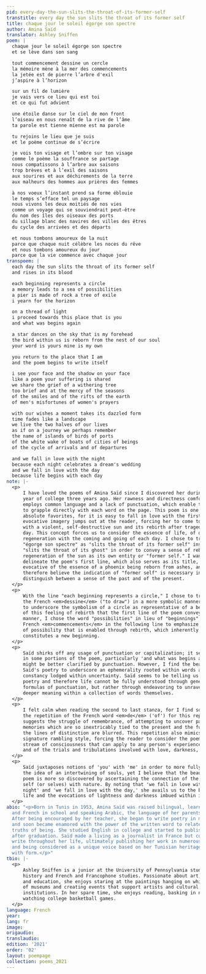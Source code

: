 ```yaml
---
pid: every-day-the-sun-slits-the-throat-of-its-former-self
transtitle: every day the sun slits the throat of its former self
title: chaque jour le soleil égorge son spectre
author: Amina Saïd
translator: Ashley Sniffen
poem: |
  chaque jour le soleil égorge son spectre
  et se lève dans son sang

  tout commencement dessine un cercle
  la mémoire mène à la mer des commencements
  la jetée est de pierre l’arbre d'exil
  j’aspire à l’horizon

  sur un fil de lumière
  je vais vers ce lieu qui est toi
  et ce qui fut advient

  une étoile danse sur le ciel de mon front
  l’oiseau en nous renaît de la rive de l’âme
  ta parole est tienne mienne est ma parole

  tu rejoins le lieu que je suis
  et le poème continue de s’écrire

  je vois ton visage et l’ombre sur ton visage
  comme le poème la souffrance se partage
  nous compatissons à l’arbre aux saisons
  trop brèves et à l’exil des saisons
  aux sourires et aux déchirements de la terre
  aux malheurs des hommes aux prières des femmes

  à nos voeux l’instant prend sa forme éblouie
  le temps s’efface tel un paysage
  nous vivons les deux moitiés de nos vies
  comme un voyage qui se souviendrait peut-être
  du nom des îles des oiseaux des ports
  du sillage blanc des navires des villes des êtres
  du cycle des arrivées et des départs

  et nous tombons amoureux de la nuit
  parce que chaque nuit célèbre les noces du rêve
  et nous tombons amoureux du jour
  parce que la vie commence avec chaque jour
transpoem: |
  each day the sun slits the throat of its former self
  and rises in its blood

  each beginning represents a circle
  a memory leads to a sea of possibilities
  a pier is made of rock a tree of exile
  i yearn for the horizon

  on a thread of light
  i proceed towards this place that is you
  and what was begins again

  a star dances on the sky that is my forehead
  the bird within us is reborn from the nest of our soul
  your word is yours mine is my own

  you return to the place that I am
  and the poem begins to write itself

  i see your face and the shadow on your face
  like a poem your suffering is shared
  we share the grief of a withering tree
  too brief and at the mercy of the seasons
  of the smiles and of the rifts of the earth
  of men's misfortunes of women's prayers

  with our wishes a moment takes its dazzled form
  time fades like a landscape
  we live the two halves of our lives
  as if on a journey we perhaps remember
  the name of islands of birds of ports
  of the white wake of boats of cities of beings
  of the cycle of arrivals and of departures

  and we fall in love with the night
  because each night celebrates a dream's wedding
  and we fall in love with the day
  because life begins with each day
note: |-
  <p>
      I have loved the poems of Amina Saïd since I discovered her during my first
      year of college three years ago. Her rawness and directness comfort me; she
      employs common language and a lack of punctuation, which enable the reader
      to grapple directly with each word on the page. This poem is one of my
      absolute favorites, for it is easy to fall in love with the first line; the
      evocative imagery jumps out at the reader, forcing her to come to terms
      with a violent, self-destructive sun and its rebirth after tragedy each
      day. This concept forces us to consider the essence of life, of our own
      regeneration with the coming and going of each day. I chose to translate
      "égorge son spectre" as "slits the throat of its former self" instead of
      "slits the throat of its ghost" in order to convey a sense of rebirth and
      regeneration of the sun as its own entity or "former self." I wanted to
      delineate the poem's first line, which also serves as its title, as
      evocative of the essence of a phoenix being reborn from ashes, and
      therefore believe the indication of "former self" is necessary in order to
      distinguish between a sense of the past and of the present.
  </p>
  <p>
      With the line "each beginning represents a circle," I chose to translate
      the French <em>dessine</em> ("to draw") in a more symbolic manner in order
      to underscore the symbolism of a circle as representative of a beginning or
      of this feeling of rebirth that the first line of the poem conveys. In this
      manner, I chose the word "possibilities" in lieu of "beginnings" for the
      French <em>commencements</em> in the following line to emphasize the sense
      of possibility that is enabled through rebirth, which inherently
      constitutes a new beginning.
  </p>
  <p>
      Saïd shirks off any usage of punctuation or capitalization; it seems that
      in some portions of the poem, particularly 'and what was begins again,'
      might be better clarified by punctuation. However, I find the beauty in
      Saïd's poetry to underscore an ephemerality rooted within words and a
      constancy lodged within uncertainty. Saïd seems to be telling us that
      poetry and therefore life cannot be fully understood through generic
      formulas of punctuation, but rather through endeavoring to unravel the
      deeper meaning within a collection of words themselves.
  </p>
  <p>
      I felt calm when reading the second to last stanza, for I find solace in
      the repetition of the French word <em>de</em> ('of') for this repetition
      suggests the struggle of remembrance, of attempting to uncover past
      memories which are so inextricably tied to the present and the future that
      the lines of distinction are blurred. This repetition also mimics Saïd's
      signature rambling style, forcing the reader to consider the poem as a
      stream of consciousness that can apply to any person's experience of life
      and of the trials and tribulations involved with love, darkness, and light.
  </p>
  <p>
      Saïd juxtaposes notions of 'you' with 'me' in order to more fully arrive at
      the idea of an intertwining of souls, yet I believe that the beauty of this
      poem is more so discovered by ascertaining the connection of the individual
      self (or selves) with nature. By noting that 'we fall in love with the
      night' and 'we fall in love with the day,' she avails us to the beauty of
      life and the evocations of lightness and darkness imbued within it.
  </p>
abio: "<p>Born in Tunis in 1953, Amina Saïd was raised bilingual, learning both Arabic
  and French in school and speaking Arabic, the language of her parents, at home.
  After being encouraged by her teacher, she began to write poetry in middle school
  and soon became enamored with the power of the written word to relate essential
  truths of being. She studied English in college and started to publish poetry soon
  after graduation. Saïd made a living as a journalist in France but continued to
  write throughout her life, ultimately publishing her work in numerous poetry collections
  and being considered as a unique voice based on her Tunisian heritage and experimentation
  with form.</p>"
tbio: |-
  <p>
      Ashley Sniffen is a junior at the University of Pennsylvania studying art
      history and French and Francophone studies. Passionate about art, language,
      and education, she enjoys staring at the paintings hanging on white walls
      of museums and creating events that support artists and cultural
      institutions. In her spare time, she enjoys reading, basking in nature, and
      watching college basketball games.
  </p>
language: French
year: 
lang: fr
image: 
origaudio: 
translaudio: 
edition: '2021'
order: '02'
layout: poempage
collection: poems_2021
---
```

